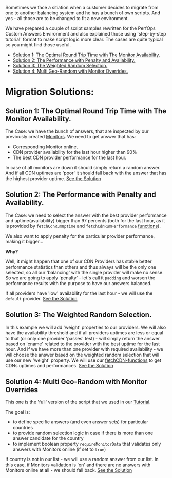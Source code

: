 Sometimes we face a sitiation when a customer decides to migrate from one to another balancing system and he has a bunch of own scripts. And yes - all those are to be changed to fit a new environment.

We have prepared a couple of script samples rewritten for the PerfOps Custom Answers Environment and also explained those using 'step-by-step tutorial' format to make script logic more clear. The cases are quite typical so you might find those useful.

* [Solution 1: The Optimal Round Trip Time with The Monitor Availability.](Solution-1)
* [Solution 2: The Performance with Penalty and Availability.](Solution-2)
* [Solution 3: The Weighted Random Selection.](Solution-3)
* [Solution 4: Multi Geo-Random with Monitor Overrides.](Solution-4)

# Migration Solutions: <a name="migration-solutions"></a> 
## Solution 1: The Optimal Round Trip Time with The Monitor Availability. <a name="solution1"></a>

The Case: we have the bunch of answers, that are inspected by our previously created [Monitors](https://panel.perfops.net/monitors). 
We need to get answer that has:
* Corresponding Monitor online, 
* CDN provider availability for the last hour higher than 90%
* The best CDN provider performance for the last hour. 

In case of all monitors are down it should simply return a random answer. And if all CDN uptimes are 'poor' it should fall back with the answer that has the highest provider uptime. [See the Solution](Solution-1)
## Solution 2: The Performance with Penalty and Availability. <a name="solution2"></a>
The Case: we need to select the answer with the best provider performance and uptime(availability) bigger than 97 percents (both for the last hour, as it is provided by `fetchCdnRumUptime` and `fetchCdnRumPerformance` [functions](Custom-Answers-API#fetchcdnrumuptime)). 

We also want to apply penalty for the particular provider performance, making it bigger...

**Why?**

Well, it might happen that one of our CDN Providers has stable better performance statistics than others and thus always will be the only one selected, so all our 'balancing' with the single provider will make no sense. So we are going to apply 'penalty' - let's call it `padding` and worsen the performance results with the purpose to have our answers balanced.

If all providers have 'low' availability for the last hour - we will use the `default` provider. [See the Solution](Solution-2) 
## Solution 3: The Weighted Random Selection. <a name="solution3"></a>
In this example we will add 'weight' properties to our providers. We will also have the availability threshold and if all providers uptimes are less or equal to that (or only one provider 'passes' test) - will simply return the answer based on 'cname' related to the provider with the best uptime for the last hour. And if we have more than one provider with required availability - we will choose the answer based on the weighted random selection that will use our new 'weight' property. We will use our [fetchCDN-functions](Custom-Answers-API#fetchcdnrumuptime) to get CDNs uptimes and performances. [See the Solution](Solution-3)
## Solution 4: Multi Geo-Random with Monitor Overrides <a name="solution4"></a>
This one is the 'full' version of the script that we used in our [Tutorial](Tutorial#countrieswithrandom). 

The goal is:
* to define specific answers (and even answer sets) for particular countries
* to provide random selection logic in case if there is more than one answer candidate for the country 
* to implement boolean property `requireMonitorData` that validates only answers with Monitors online (if set to `true`)

If country is not in our list - we will use a random answer from our list. In this case, if Monitors validation is 'on' and there are no answers with Monitors online at all - we should fall back. [See the Solution](Solution-4)
